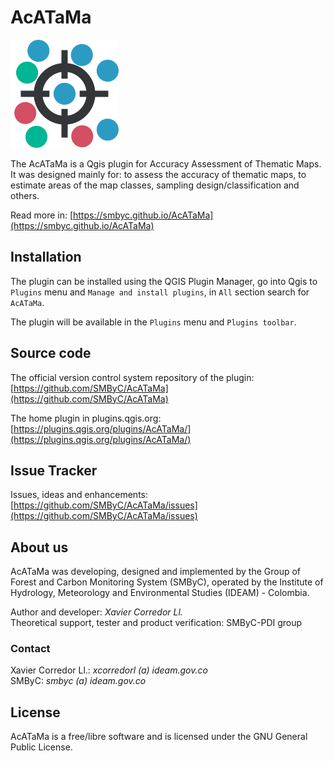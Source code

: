 # AcATaMa #

![](icons/acatama.svg)

The AcATaMa is a Qgis plugin for Accuracy Assessment of Thematic Maps. It was designed mainly for: to assess the accuracy of thematic maps, to estimate areas of the map classes, sampling design/classification and others.

Read more in: [https://smbyc.github.io/AcATaMa](https://smbyc.github.io/AcATaMa)

## Installation

The plugin can be installed using the QGIS Plugin Manager, go into Qgis to `Plugins` menu and `Manage and install plugins`, in `All` section search for `AcATaMa`.

The plugin will be available in the `Plugins` menu and `Plugins toolbar`.

## Source code

The official version control system repository of the plugin:
[https://github.com/SMByC/AcATaMa](https://github.com/SMByC/AcATaMa)

The home plugin in plugins.qgis.org: [https://plugins.qgis.org/plugins/AcATaMa/](https://plugins.qgis.org/plugins/AcATaMa/)

## Issue Tracker

Issues, ideas and enhancements: [https://github.com/SMByC/AcATaMa/issues](https://github.com/SMByC/AcATaMa/issues)

## About us

AcATaMa was developing, designed and implemented by the Group of Forest and Carbon Monitoring System (SMByC), operated by the Institute of Hydrology, Meteorology and Environmental Studies (IDEAM) - Colombia.

Author and developer: *Xavier Corredor Ll.*  
Theoretical support, tester and product verification: SMByC-PDI group

### Contact

Xavier Corredor Ll.: *xcorredorl (a) ideam.gov.co*  
SMByC: *smbyc (a) ideam.gov.co*

## License

AcATaMa is a free/libre software and is licensed under the GNU General Public License.
